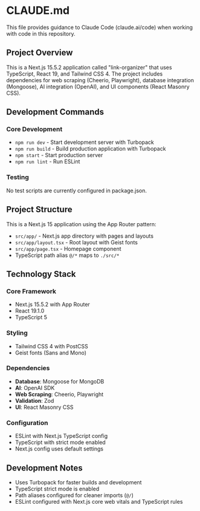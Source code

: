 # CLAUDE.md

This file provides guidance to Claude Code (claude.ai/code) when working with code in this repository.

## Project Overview

This is a Next.js 15.5.2 application called "link-organizer" that uses TypeScript, React 19, and Tailwind CSS 4. The project includes dependencies for web scraping (Cheerio, Playwright), database integration (Mongoose), AI integration (OpenAI), and UI components (React Masonry CSS).

## Development Commands

### Core Development
- `npm run dev` - Start development server with Turbopack
- `npm run build` - Build production application with Turbopack
- `npm start` - Start production server
- `npm run lint` - Run ESLint

### Testing
No test scripts are currently configured in package.json.

## Project Structure

This is a Next.js 15 application using the App Router pattern:
- `src/app/` - Next.js app directory with pages and layouts
- `src/app/layout.tsx` - Root layout with Geist fonts
- `src/app/page.tsx` - Homepage component
- TypeScript path alias `@/*` maps to `./src/*`

## Technology Stack

### Core Framework
- Next.js 15.5.2 with App Router
- React 19.1.0
- TypeScript 5

### Styling
- Tailwind CSS 4 with PostCSS
- Geist fonts (Sans and Mono)

### Dependencies
- **Database**: Mongoose for MongoDB
- **AI**: OpenAI SDK
- **Web Scraping**: Cheerio, Playwright
- **Validation**: Zod
- **UI**: React Masonry CSS

### Configuration
- ESLint with Next.js TypeScript config
- TypeScript with strict mode enabled
- Next.js config uses default settings

## Development Notes

- Uses Turbopack for faster builds and development
- TypeScript strict mode is enabled
- Path aliases configured for cleaner imports (`@/`)
- ESLint configured with Next.js core web vitals and TypeScript rules
